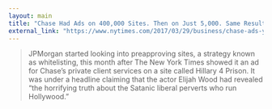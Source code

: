 ```yaml
---
layout: main
title: "Chase Had Ads on 400,000 Sites. Then on Just 5,000. Same Results."
external_link: "https://www.nytimes.com/2017/03/29/business/chase-ads-youtube-fake-news-offensive-videos.html?_r=0"
---
```

> JPMorgan started looking into preapproving sites, a strategy known as whitelisting, this month after The New York Times showed it an ad for Chase’s private client services on a site called Hillary 4 Prison. It was under a headline claiming that the actor Elijah Wood had revealed “the horrifying truth about the Satanic liberal perverts who run Hollywood.”

